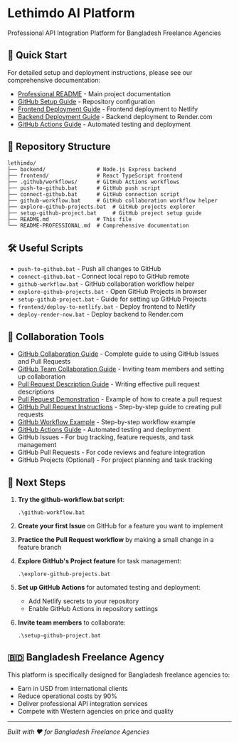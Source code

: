 # Lethimdo AI Platform

Professional API Integration Platform for Bangladesh Freelance Agencies

## 🚀 Quick Start

For detailed setup and deployment instructions, please see our comprehensive documentation:

- [Professional README](README-PROFESSIONAL.md) - Main project documentation
- [GitHub Setup Guide](GITHUB-SETUP-GUIDE.md) - Repository configuration
- [Frontend Deployment Guide](frontend/DEPLOYMENT-GUIDE.md) - Frontend deployment to Netlify
- [Backend Deployment Guide](RENDER-DEPLOYMENT-GUIDE.md) - Backend deployment to Render.com
- [GitHub Actions Guide](GITHUB-ACTIONS-GUIDE.md) - Automated testing and deployment

## 📁 Repository Structure

```
lethimdo/
├── backend/                # Node.js Express backend
├── frontend/               # React TypeScript frontend
├── .github/workflows/      # GitHub Actions workflows
├── push-to-github.bat      # GitHub push script
├── connect-github.bat      # GitHub connection script
├── github-workflow.bat     # GitHub collaboration workflow helper
├── explore-github-projects.bat  # GitHub projects explorer
├── setup-github-project.bat     # GitHub project setup guide
├── README.md               # This file
└── README-PROFESSIONAL.md  # Comprehensive documentation
```

## 🛠️ Useful Scripts

- `push-to-github.bat` - Push all changes to GitHub
- `connect-github.bat` - Connect local repo to GitHub remote
- `github-workflow.bat` - GitHub collaboration workflow helper
- `explore-github-projects.bat` - Open GitHub Projects in browser
- `setup-github-project.bat` - Guide for setting up GitHub Projects
- `frontend/deploy-to-netlify.bat` - Deploy frontend to Netlify
- `deploy-render-now.bat` - Deploy backend to Render.com

## 🤝 Collaboration Tools

- [GitHub Collaboration Guide](GITHUB-COLLABORATION-GUIDE.md) - Complete guide to using GitHub Issues and Pull Requests
- [GitHub Team Collaboration Guide](GITHUB-COLLABORATION-TEAM-GUIDE.md) - Inviting team members and setting up collaboration
- [Pull Request Description Guide](PULL-REQUEST-DESCRIPTION-GUIDE.md) - Writing effective pull request descriptions
- [Pull Request Demonstration](PULL-REQUEST-DEMONSTRATION.md) - Example of how to create a pull request
- [GitHub Pull Request Instructions](GITHUB-PULL-REQUEST-INSTRUCTIONS.md) - Step-by-step guide to creating pull requests
- [GitHub Workflow Example](GITHUB-WORKFLOW-EXAMPLE.md) - Step-by-step workflow example
- [GitHub Actions Guide](GITHUB-ACTIONS-GUIDE.md) - Automated testing and deployment
- GitHub Issues - For bug tracking, feature requests, and task management
- GitHub Pull Requests - For code reviews and feature integration
- GitHub Projects (Optional) - For project planning and task tracking

## 🎯 Next Steps

1. **Try the github-workflow.bat script**:
   ```
   .\github-workflow.bat
   ```

2. **Create your first Issue** on GitHub for a feature you want to implement

3. **Practice the Pull Request workflow** by making a small change in a feature branch

4. **Explore GitHub's Project feature** for task management:
   ```
   .\explore-github-projects.bat
   ```

5. **Set up GitHub Actions** for automated testing and deployment:
   - Add Netlify secrets to your repository
   - Enable GitHub Actions in repository settings

6. **Invite team members** to collaborate:
   ```
   .\setup-github-project.bat
   ```

## 🇧🇩 Bangladesh Freelance Agency

This platform is specifically designed for Bangladesh freelance agencies to:
- Earn in USD from international clients
- Reduce operational costs by 90%
- Deliver professional API integration services
- Compete with Western agencies on price and quality

---
*Built with ❤️ for Bangladesh Freelance Agencies*
